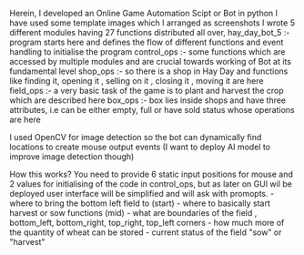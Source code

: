 Herein, I developed an Online Game Automation Scipt or Bot in python
  I have used some template images which I arranged as screenshots
  I wrote 5 different modules having 27 functions distributed all over,
    hay_day_bot_5 :- program starts here and defines the flow of different functions and event handling to initialise the program
    control_ops   :- some functions which are accessed by multiple modules and are crucial towards working of Bot at its fundamental level
    shop_ops      :- so there is a shop in Hay Day and functions like finding it, opening it , selling on it , closing it , moving it are here
    field_ops     :- a very basic task of the game is to plant and harvest the crop which are described here
    box_ops       :- box lies inside shops and have three attributes, i.e can be either empty, full or have sold status whose operations are here
  
  I used OpenCV for image detection so the bot can dynamically find locations to create mouse output events
  (I want to deploy AI model to improve image detection though)
  
  How this works?
    You need to provide 6 static input positions for mouse and 2 values for initialising of the code in control_ops, but as later on GUI wil be deployed user interface will be simplified and will ask with promopts.
      - where to bring the bottom left field to (start)
      - where to basically start harvest or sow functions (mid)
      - what are boundaries of the field , bottom_left, bottom_right, top_right, top_left corners
      - how much more of the quantity of wheat can be stored
      - current status of the field "sow" or "harvest"
      
    
